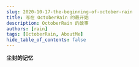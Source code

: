 ```yaml
---
slug: 2020-10-17-the-beginning-of-october-rain
title: 写在 OctoberRain 的最开始
description: OctoberRain 的故事
authors: [rain]
tags: [OctoberRain, AboutMe]
hide_table_of_contents: false
---
```


**尘封的记忆**

<!-- # 写在 OctoberRain 的最开始

> “ 耳机里的白噪音，雷鸣冬日狂风十月雨无限循环，自我无限放大。”

## 为什么是 October Rain

因为雨是我独特的记忆。

我一直很喜欢雨，喜欢那种狂风暴雨电闪雷鸣，喜欢张开双手，展开双臂，喜欢站在风雨雷电之中，站在自然的馈赠里。

我是一个很容易自说自话的人，一个自来熟，一个情商低，一个记不住烦恼和忧愁的人，所有人可能都会觉得这样很好，但可能喜欢无病呻吟是人的天然属性，而雨水落下的声音总是能给我一种独特的孤独感，所以我对雨声一直都情有独钟。

在狂风暴雨中变成一只落汤鸡给我一种畅快的感觉，给我一种我自以为的孤独感和无助感，给我一种从没人在乎我的感受。

我总是觉得雨水有洗刷烦恼的属性，所以喜欢淋雨的人，应该就是有烦恼的人，从这个角度讲，我是想做一个有烦恼的人，可惜我对烦恼的记忆属性为零，可惜我是一个天生的乐天派。

我知道我这么说可能有挺多人想打我的，可是说实在的，这篇文章不是写给你们看的，是写给我自己的看的，从10.10开始有写公众号的想法开始，到选择这个名字，再到构思了这么几天，是我对自己进行深刻剖析的过程，我到底为什么喜欢雨，我到底是怎么样子的一个人，每个人都是带有属性的，那么我自己的属性是什么？

话说回来，October Rain是我最近最常听的白噪音的名字，这个白噪音让我想起了我关于雨的感受，也因此有了写公众号的想法，所以我就想叫他October Rain。

好了，解释完了名字，现在让我接着谈我自己。

## 对过去自己的剖析

在小学的时候我是一个很自卑和内向的孩子，那时候的我什么都不敢，不敢过马路，不敢交朋友，不敢和女同学讲话，不敢和老师提问。那时候我不怎么懂孤单这个词语，但是现在想来，那六年时光是我经历过最漫长的六年，是我最孤单的日子，一个一无是处的小孩子，一个除了家人和三俩朋友之外，没人知道和在乎的小男孩。

初中的时候，我觉得自己不能这样自卑和懦弱下去，我对自己说要不试着改变一点点🤏吧。从那天之后，我开始努力的学习，我开始主动的伸出手，笨拙的学着大人们握手的样子去认识新的朋友，我到现在都记着初一开学第一天，我鼓起勇气，向邻座的男生握手，说：“你好，我叫董昱鑫，你呢？”。那一刻的感受，是我一辈子都无法忘记的，别扭，奇怪，新奇，激动，开心，紧张。

可能是这种半路强行改造的原因吧，我认识朋友的方式都是如此的奇特，上了高中更是变本加厉，现在和朋友一起聚会的时候还时常会“嘲笑”我高一认识他们时候的场景，像个小大人一样————握手，然后生硬的询问对方的名字，努力的把对方的名字记下，记不住的还会让对方写在自己手上。是的，那时候的我就是这么奇奇怪怪的一个人。

上高中的时候，我对自己的这种认识人的能力还颇为得意，我以认识很多人为骄傲，我高中待过三个班，认识三个班的人，加了四个班的班群，我还经常混迹于贴吧之中，力求认识更多的人，虽然是用这种蹩脚的方式。

到了大学也是如此，在所有人眼里，我活泼跳脱，我性格外向，我甚至也以为自己是这样子的人，可是回头来看看初中到现在这九年时光，其实有很多地方都是怪异且别扭的，只不过我从来没停下来仔细想过。

所以这次，我要停下来，好好想一想。

从初中开始，在与朋友的关系中：我总是喜欢做付出更多的那一个人，我愿意和别人生气的时候主动说对不起，不管错到底在不在我；我愿意在朋友需要帮助的时候用尽全力去帮助别人，不管自己有没有时间会不会影响到自己；我愿意用付出去换回友情，即使要花费很大的代价；我不愿意失去任何一个朋友，即使他真的不值得；我不愿意放弃任何一段关系，甚至是在公交车上随意交谈了几句的陌生人，我也想把他的联系方式留下，即使可能永远不会再次交谈。就只因为我觉得他算是我一面之缘的朋友。

在我和朋友之间，对我来说，重要的一方永远是朋友，从小到大，我不知道有多少次我为了朋友放弃了自己坚持的原则，甚至到有时候我会怀疑自己到底有没有原则，我一直以为所有人都是善良的，我一直以为对所有人真心实意的付出，我就会得到理应该得到的回报，我看电视剧里人们总喜欢复仇，可我就想为什么他们总是充满恶意，为什么他们不能成为朋友。

对于交朋友这件事，我似乎从来没长大过。所有人看来我是有很多朋友，我和认识的每个人关系都看着不错，可是说实在的，我挺累的，我从骨子里其实并不相信我和朋友拥有坚定不移的关系。我对喜欢的人会竭尽全力的对他们好，就只因为我怕我不这样做，我就会失去他们，在与朋友的关系里，我最怕对方为我付出，我最怕因此而失去一个朋友。

可说实在的，真的挺累的，有时候真的好羡慕孤单的人，因为孤单的人就可以一个人吧？就可以不用这么累？人太复杂了，我觉得我真的不懂。

我其实突然有点想哭，我从来没想过这些，一个小时前我想写这篇文章的时候我也没想到过我会写这些内容，这是我第一次对自己进行深入而细致的剖析，突然就觉得，我活的挺累的。

我活的，真的好累啊。

前几天和朋友交流，他和我讲了富兰克林效应，我感触特别深，意思是说：“你如果想要和一个人的关系变得更好，那就让他为你付出些什么。”，我有一种醍醐灌顶的感受，可是我觉得我就是没法儿做到，我觉得我不值得别人的付出，这可能是从小学开始就刻在骨头里的自卑吧？如果一段关系不是建立在我付出的基础上，我可能就会感到惶恐不安，我对一段关系越是看重，就付出的越是多，可是有时候这样也会被伤的更重吧？

友情到底是什么，我到现在都不懂。我只是怕失去，只是怕再次变成那个小学的自己。就好像是这样子，自己就不会再自卑和孤单了。

可是现在的我，终究还是挺孤单的啊。

我很喜欢简单这两个字，可能就是因为我笨，笨到我看待世界的方式都是最简单的吧？可能就是因为我笨，又要和那么多聪明人相处，有时候才这么累的吧？

我记不清是什么时候开始的，应该是初中吧，我很不喜欢被人夸奖，特别是爸爸妈妈，我以前不明白为什么，今天我好像懂了一点，因为我知道他们是爱我的，而他们的夸奖在我看来这是爱的谎言，我其实还是那个一无是处的小孩罢了。

现在看看我自己的属性是什么呢？原来我一直都是小学时候的那个小孩子，一直没有变过，一点点自卑，一点点怯懦，还有一点点怕失去。

想对爸爸妈妈还有姐姐说的话：其实没想到还能今天写公众号的开篇文章，还能写这些的，但是想到你们看到这些可能会担心我的吧，希望你们别担心我，我有世界上最好的爸爸妈妈还有姐姐，我从小都很快乐，也从来不知道烦恼是什么，以后应该也会是这样子，你们给我了我一个很幸福的家，你们给了我全部的爱，我也很爱你们。今天对自己剖析的过程里，我觉得我不喜欢和你们交流也是和这个原因有关吧，因为你们永远都不会离开，是我永远的朋友，所以我才会这么任性。

不知不觉写了这么多，人果然是复杂的有机体，矛盾的结合体，这是20年以来，我第一次对自己有这么深入的剖析，希望未来会更好。我写文章一直会偏向丧的风格，我之前一直觉得自己是无病呻吟，可是却怎么也改不过来，今天突然觉得，可能这就是自己真实的样子，自己的真实属性吧。

好啦，接下来回归正题，谈谈这个公众号吧！

## 公众号的规划

emmm，对这个公众号的定位呢？主要是自己看到了bobo老师的公众号，觉得这种分享真的很有意思，把自己成长中的学习过程，思考，感悟分享出来，真的是一件很有趣的事情吧？

：）

这个公众号分享的内容主要涵盖：日常总结，读书感悟，技术博文这三类，暂时没有别的想法，先搞这些吧，hhhh（这样已经很忙了啊喂

更新频率呢？大概是：每个月一篇总结，读书感悟每个月有余力会发，技术博文就只能随缘了，啥时候写好了啥时候发，毕竟我菜，毕竟我也没底hhh（我觉得这样也很充实好不好

emmm，好像就这些说的？嗯，就这样。


我对未来的展望

稍微熟悉我一点的人都知道我是个环保主义者，我从小有个理想，就是想要为了世界环境保护事业奋斗终生，这个理想到现在也没变。

你可能就会想问我为啥会读计算机，不是去读环境工程这一类的。因为我真的不适合搞科研啊哈哈哈，太惭愧了。高中的时候我看了周迅的一段话，大概是将人生是要用倒推的手法来推演的，我就推演了一下自己的人生，如果我以后想要投身环保事业，我应该依靠什么，我觉得最重要的是钱，有了钱就可以建立关于环保的基金会，就可以把钱投给需要的地方，那哪个行业赚钱效应最好呢？互联网。所以我来学了计算机，然后我现在又在努力的学习投资，毕竟时间赚钱并无定法，不管黑猫白猫只要能抓住老鼠就是好猫。

那既然我最远大的理想你已经了解了，那么我就来聊聊近期的展望吧。

2020年过去了四分之三，说实话是我成长最多的一年，具体成长的内容还是等年终总结的时候再聊吧，现在就只说规划：短期目标，截止年底，我要需要再读9本书，还需要对目前所学技术有较为深刻的理解，还需要继续学习投资。话很简单，但是事情却很多，希望我能加油，希望努力永远不会被辜负！加油💪！

不出意外的话，年底个人网站会上线，之后也应该会在别的论坛更新一下文章，之后应该也会拾起荒废了好久的视频剪辑，在b站上做一个分享的up主，当然这些都是后话了。 -->